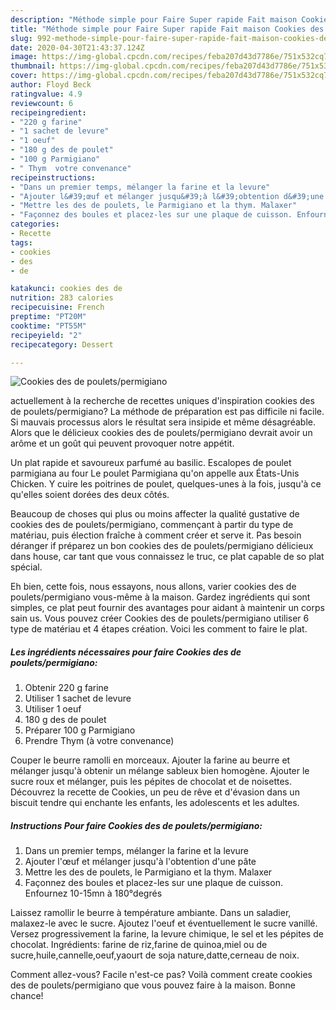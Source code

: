 ```yaml
---
description: "Méthode simple pour Faire Super rapide Fait maison Cookies des de poulets/permigiano"
title: "Méthode simple pour Faire Super rapide Fait maison Cookies des de poulets/permigiano"
slug: 992-methode-simple-pour-faire-super-rapide-fait-maison-cookies-des-de-poulets-permigiano
date: 2020-04-30T21:43:37.124Z
image: https://img-global.cpcdn.com/recipes/feba207d43d7786e/751x532cq70/cookies-des-de-pouletspermigiano-photo-principale-de-la-recette.jpg
thumbnail: https://img-global.cpcdn.com/recipes/feba207d43d7786e/751x532cq70/cookies-des-de-pouletspermigiano-photo-principale-de-la-recette.jpg
cover: https://img-global.cpcdn.com/recipes/feba207d43d7786e/751x532cq70/cookies-des-de-pouletspermigiano-photo-principale-de-la-recette.jpg
author: Floyd Beck
ratingvalue: 4.9
reviewcount: 6
recipeingredient:
- "220 g farine"
- "1 sachet de levure"
- "1 oeuf"
- "180 g des de poulet"
- "100 g Parmigiano"
- " Thym  votre convenance"
recipeinstructions:
- "Dans un premier temps, mélanger la farine et la levure"
- "Ajouter l&#39;œuf et mélanger jusqu&#39;à l&#39;obtention d&#39;une pâte"
- "Mettre les des de poulets, le Parmigiano et la thym. Malaxer"
- "Façonnez des boules et placez-les sur une plaque de cuisson. Enfournez 10-15mn à 180°degrés"
categories:
- Recette
tags:
- cookies
- des
- de

katakunci: cookies des de 
nutrition: 283 calories
recipecuisine: French
preptime: "PT20M"
cooktime: "PT55M"
recipeyield: "2"
recipecategory: Dessert

---
```



![Cookies des de poulets/permigiano](https://img-global.cpcdn.com/recipes/feba207d43d7786e/751x532cq70/cookies-des-de-pouletspermigiano-photo-principale-de-la-recette.jpg)

actuellement à la recherche de recettes uniques d'inspiration cookies des de poulets/permigiano? La méthode de préparation est pas difficile ni facile. Si mauvais processus alors le résultat sera insipide et même désagréable. Alors que le délicieux cookies des de poulets/permigiano devrait avoir un arôme et un goût qui peuvent provoquer notre appétit.

Un plat rapide et savoureux parfumé au basilic. Escalopes de poulet parmigiana au four Le poulet Parmigiana qu&#39;on appelle aux États-Unis Chicken. Y cuire les poitrines de poulet, quelques-unes à la fois, jusqu&#39;à ce qu&#39;elles soient dorées des deux côtés.

Beaucoup de choses qui plus ou moins affecter la qualité gustative de cookies des de poulets/permigiano, commençant à partir du type de matériau, puis élection fraîche à comment créer et serve it. Pas besoin déranger if préparez un bon cookies des de poulets/permigiano délicieux dans house, car tant que vous connaissez le truc, ce plat capable de so plat spécial.


Eh bien, cette fois, nous essayons, nous allons, varier cookies des de poulets/permigiano vous-même à la maison. Gardez ingrédients qui sont simples, ce plat peut fournir des avantages pour aidant à maintenir un corps sain us. Vous pouvez créer Cookies des de poulets/permigiano utiliser 6 type de matériau et 4 étapes création. Voici les comment to faire le plat.

<!--inarticleads1-->

##### Les ingrédients nécessaires pour faire Cookies des de poulets/permigiano:

1. Obtenir 220 g farine
1. Utiliser 1 sachet de levure
1. Utiliser 1 oeuf
1.  180 g des de poulet
1. Préparer 100 g Parmigiano
1. Prendre  Thym (à votre convenance)


Couper le beurre ramolli en morceaux. Ajouter la farine au beurre et mélanger jusqu&#39;à obtenir un mélange sableux bien homogène. Ajouter le sucre roux et mélanger, puis les pépites de chocolat et de noisettes. Découvrez la recette de Cookies, un peu de rêve et d&#39;évasion dans un biscuit tendre qui enchante les enfants, les adolescents et les adultes. 

<!--inarticleads2-->

##### Instructions Pour faire Cookies des de poulets/permigiano:

1. Dans un premier temps, mélanger la farine et la levure
1. Ajouter l&#39;œuf et mélanger jusqu&#39;à l&#39;obtention d&#39;une pâte
1. Mettre les des de poulets, le Parmigiano et la thym. Malaxer
1. Façonnez des boules et placez-les sur une plaque de cuisson. Enfournez 10-15mn à 180°degrés


Laissez ramollir le beurre à température ambiante. Dans un saladier, malaxez-le avec le sucre. Ajoutez l&#39;oeuf et éventuellement le sucre vanillé. Versez progressivement la farine, la levure chimique, le sel et les pépites de chocolat. Ingrédients: farine de riz,farine de quinoa,miel ou de sucre,huile,cannelle,oeuf,yaourt de soja nature,datte,cerneau de noix. 


Comment allez-vous? Facile n'est-ce pas? Voilà comment create cookies des de poulets/permigiano que vous pouvez faire à la maison. Bonne chance!
